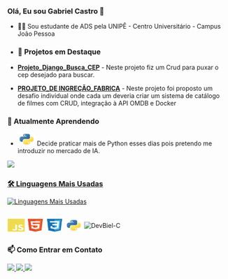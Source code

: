 ### Olá, Eu sou Gabriel Castro 👋

<!-- Apresentação inicial -->
- 👨‍🎓 Sou estudante de ADS pela UNIPÊ - Centro Universitário - Campus João Pessoa

- ### 🚀 Projetos em Destaque

- **[Projeto_Django_Busca_CEP](https://github.com/DevBielCastro/Projeto_Django_Busca_CEP)** - Neste projeto fiz um Crud para puxar o cep desejado para buscar.
- **[PROJETO_DE INGREÇÃO_FABRICA](https://github.com/DevBielCastro/wsBackend-Fabrica25.1)** - Neste projeto foi proposto um desafio individual onde cada um deveria criar um sistema de catálogo de filmes com CRUD, integração à API OMDB e Docker

### 🌱 Atualmente Aprendendo

- <img alt="DevBiel-Python" height="30" width="40" src="https://raw.githubusercontent.com/devicons/devicon/master/icons/python/python-original.svg"> Decide praticar mais de Python esses dias pois pretendo me introduzir no mercado de IA.

<!-- Seção de estatísticas do GitHub -->
<div align="left">
  <a href="https://github.com/DevBielCastro">
  <!-- Estatísticas gerais do GitHub -->
<img height="180em" src="https://github-readme-stats.vercel.app/api?username=DevBielCastro&show_icons=true&theme=dracula&count_private=true&v=1"/>
<!-- Estatísticas das linguagens mais usadas -->
    
### 🛠️ Linguagens Mais Usadas

![Linguagens Mais Usadas](https://github-readme-stats.vercel.app/api/top-langs/?username=DevBielCastro&layout=compact&theme=dracula&v=2)
  </a>
</div>
    
<!-- Seção de tecnologias -->
<p align="left"><br>
  <!-- Ícones das tecnologias que uso -->
  <img align="center" alt="DevBiel-Js" height="30" width="40" src="https://raw.githubusercontent.com/devicons/devicon/master/icons/javascript/javascript-plain.svg">
  <img align="center" alt="DevBiel-HTML" height="30" width="40" src="https://raw.githubusercontent.com/devicons/devicon/master/icons/html5/html5-original.svg">
  <img align="center" alt="DevBiel-CSS" height="30" width="40" src="https://raw.githubusercontent.com/devicons/devicon/master/icons/css3/css3-original.svg">
  <img align="center" alt="DevBiel-Python" height="30" width="40" src="https://raw.githubusercontent.com/devicons/devicon/master/icons/python/python-original.svg"> 
  <img align="center" alt="DevBiel-C" height="30" width="40" src="https://cdn.jsdelivr.net/gh/devicons/devicon/icons/c/c-original.svg">
</p>
  
##

### 📫 Como Entrar em Contato

<!-- Seção de redes sociais e contato -->
<div> 
  <a href="https://www.instagram.com/cgabriel.castro/" target="_blank">
    <img src="https://img.shields.io/badge/-Instagram-%23E4405F?style=for-the-badge&logo=instagram&logoColor=white">
  </a>
  <a href="mailto:gabriel.castrogt10@gmail.com" target="_blank">
    <img src="https://img.shields.io/badge/Gmail-D14836?style=for-the-badge&logo=gmail&logoColor=white">
  </a>
  <a href="https://www.linkedin.com/in/gabriel-castro-9a9745209/" target="_blank">
    <img src="https://img.shields.io/badge/-LinkedIn-%230077B5?style=for-the-badge&logo=linkedin&logoColor=white">
  </a>
</div>

